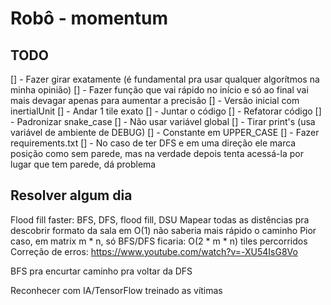 # Robô - momentum

## TODO

[] - Fazer girar exatamente (é fundamental pra usar qualquer algorítmos na minha opinião)
    [] - Fazer função que vai rápido no início e só ao final vai mais devagar apenas para aumentar a precisão
    [] - Versão inicial com inertialUnit
[] - Andar 1 tile exato
[] - Juntar o código
[] - Refatorar código
    [] - Padronizar snake_case
    [] - Não usar variável global
    [] - Tirar print's (usa variável de ambiente de DEBUG)
    [] - Constante em UPPER_CASE
[] - Fazer requirements.txt
[] - No caso de ter DFS e em uma direção ele marca posição como sem parede, mas na verdade depois tenta acessá-la por lugar que tem parede, dá problema

## Resolver algum dia

Flood fill faster: BFS, DFS, flood fill, DSU
Mapear todas as distências pra descobrir formato da sala em O(1) não saberia mais rápido o caminho
Pior caso, em matrix m \* n, só BFS/DFS ficaria: O(2 \* m \* n) tiles percorridos
Correção de erros: https://www.youtube.com/watch?v=-XU54IsG8Vo

BFS pra encurtar caminho pra voltar da DFS

Reconhecer com IA/TensorFlow treinado as vítimas
